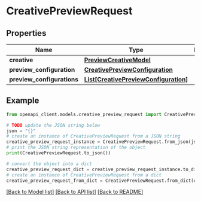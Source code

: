 # CreativePreviewRequest


## Properties

Name | Type | Description | Notes
------------ | ------------- | ------------- | -------------
**creative** | [**PreviewCreativeModel**](PreviewCreativeModel.md) |  | 
**preview_configuration** | [**CreativePreviewConfiguration**](CreativePreviewConfiguration.md) |  | 
**preview_configurations** | [**List[CreativePreviewConfiguration]**](CreativePreviewConfiguration.md) |  | [optional] 

## Example

```python
from openapi_client.models.creative_preview_request import CreativePreviewRequest

# TODO update the JSON string below
json = "{}"
# create an instance of CreativePreviewRequest from a JSON string
creative_preview_request_instance = CreativePreviewRequest.from_json(json)
# print the JSON string representation of the object
print(CreativePreviewRequest.to_json())

# convert the object into a dict
creative_preview_request_dict = creative_preview_request_instance.to_dict()
# create an instance of CreativePreviewRequest from a dict
creative_preview_request_from_dict = CreativePreviewRequest.from_dict(creative_preview_request_dict)
```
[[Back to Model list]](../README.md#documentation-for-models) [[Back to API list]](../README.md#documentation-for-api-endpoints) [[Back to README]](../README.md)


